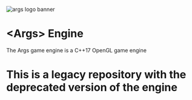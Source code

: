 ![args logo banner](https://media.githubusercontent.com/media/Rythe-Interactive/Args.legion-legacy/Master/Team%20Docs/Args-banner-long.png)
# \<Args\> Engine
The Args game engine is a C++17 OpenGL game engine

# This is a legacy repository with the deprecated version of the engine
